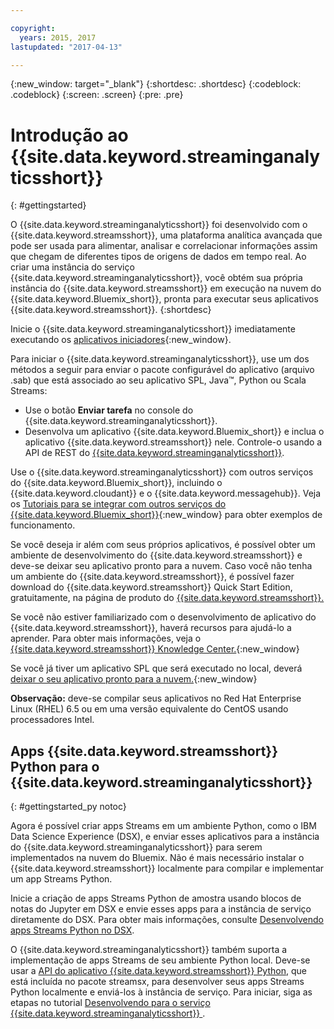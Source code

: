 ```yaml
---

copyright:
  years: 2015, 2017
lastupdated: "2017-04-13"

---
```


<!-- Attribute definitions -->
{:new_window: target="_blank"}
{:shortdesc: .shortdesc}
{:codeblock: .codeblock}
{:screen: .screen}
{:pre: .pre}


# Introdução ao {{site.data.keyword.streaminganalyticsshort}}
{: #gettingstarted}

O {{site.data.keyword.streaminganalyticsshort}} foi desenvolvido com o {{site.data.keyword.streamsshort}}, uma plataforma analítica avançada que pode ser usada para alimentar, analisar e correlacionar informações assim que chegam de diferentes tipos de origens de dados em tempo real. Ao criar uma instância do serviço {{site.data.keyword.streaminganalyticsshort}}, você obtém sua própria instância do {{site.data.keyword.streamsshort}} em execução na nuvem do {{site.data.keyword.Bluemix_short}}, pronta para executar seus aplicativos {{site.data.keyword.streamsshort}}.
{:shortdesc}

Inicie o {{site.data.keyword.streaminganalyticsshort}} imediatamente executando os [aplicativos iniciadores](/docs/services/StreamingAnalytics/c_starterapps.html){:new_window}.

Para iniciar o {{site.data.keyword.streaminganalyticsshort}}, use um dos métodos a seguir para enviar o pacote configurável do aplicativo (arquivo .sab) que está associado ao seu aplicativo SPL, Java™, Python ou Scala Streams:
* Use o botão **Enviar tarefa** no console do {{site.data.keyword.streaminganalyticsshort}}.
* Desenvolva um aplicativo {{site.data.keyword.Bluemix_short}} e inclua o aplicativo {{site.data.keyword.streamsshort}} nele. Controle-o usando
a API de REST do [{{site.data.keyword.streaminganalyticsshort}}](https://console.ng.bluemix.net/apidocs/220).


Use o {{site.data.keyword.streaminganalyticsshort}} com outros serviços do {{site.data.keyword.Bluemix_short}}, incluindo o {{site.data.keyword.cloudant}} e o {{site.data.keyword.messagehub}}. Veja os [Tutoriais para se integrar com outros serviços do {{site.data.keyword.Bluemix_short}}](/docs/services/StreamingAnalytics/r_integrating_cloudant_rest.html){:new_window} para obter exemplos de funcionamento.

Se você deseja ir além com seus próprios aplicativos, é possível obter um ambiente de desenvolvimento do {{site.data.keyword.streamsshort}} e deve-se deixar seu aplicativo pronto para a nuvem. Caso você não tenha um ambiente do {{site.data.keyword.streamsshort}}, é possível fazer download do {{site.data.keyword.streamsshort}} Quick Start Edition, gratuitamente, na página de produto do [{{site.data.keyword.streamsshort}}.](https://www.ibm.com/analytics/us/en/technology/stream-computing/#products)

Se você não estiver familiarizado com o desenvolvimento de aplicativo do {{site.data.keyword.streamsshort}}, haverá recursos para ajudá-lo a aprender. Para obter mais informações, veja o [{{site.data.keyword.streamsshort}} Knowledge Center.](https://www.ibm.com/support/knowledgecenter/en/SSCRJU_4.2.0/com.ibm.streams.welcome.doc/doc/kc-homepage.html){:new_window}

Se você já tiver um aplicativo SPL que será executado no local, deverá [deixar o seu aplicativo pronto para a nuvem.](https://developer.ibm.com/streamsdev/docs/getting-spl-application-ready-cloud/){:new_window}

**Observação:** deve-se compilar seus aplicativos no Red Hat Enterprise Linux (RHEL) 6.5 ou em uma versão equivalente do CentOS usando processadores Intel.

## Apps {{site.data.keyword.streamsshort}} Python para o {{site.data.keyword.streaminganalyticsshort}}
{: #gettingstarted_py notoc}

Agora é possível criar apps Streams em um ambiente Python, como o IBM Data Science Experience (DSX), e enviar esses aplicativos para a instância do {{site.data.keyword.streaminganalyticsshort}} para serem implementados na nuvem do Bluemix. Não é mais necessário instalar o {{site.data.keyword.streamsshort}} localmente para compilar e implementar um app Streams Python.

Inicie a criação de apps Streams Python de amostra usando blocos de notas do Jupyter em DSX e envie esses apps para a instância de serviço diretamente do DSX. Para obter mais informações, consulte [Desenvolvendo apps Streams Python no DSX](/docs/services/StreamingAnalytics/t_develop_apps_python.html#t_develop_python_dsx).

O {{site.data.keyword.streaminganalyticsshort}} também suporta a implementação de apps Streams de seu ambiente Python local. Deve-se usar a [API do aplicativo {{site.data.keyword.streamsshort}} Python](http://ibmstreams.github.io/streamsx.documentation/docs/python/python-appapi-devguide/#50-api-features), que está incluída no pacote streamsx, para desenvolver seus apps Streams Python localmente e enviá-los à instância de serviço. Para iniciar, siga as etapas no tutorial [Desenvolvendo para o serviço {{site.data.keyword.streaminganalyticsshort}} ](http://ibmstreams.github.io/streamsx.documentation/docs/python/1.6/python-appapi-devguide-2a/index.html).

